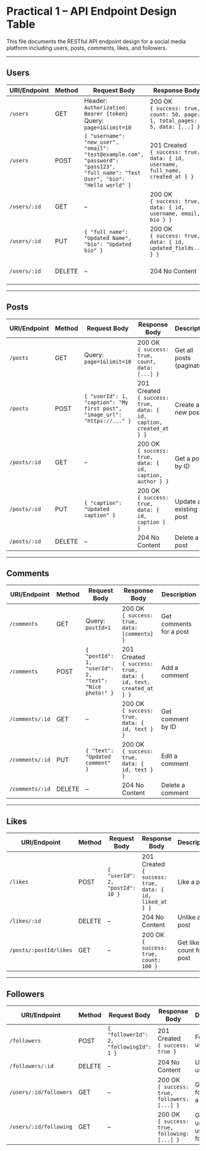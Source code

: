 
# Practical 1 – API Endpoint Design Table

This file documents the RESTful API endpoint design for a social media platform including users, posts, comments, likes, and followers.

---

## Users

| URI/Endpoint | Method | Request Body | Response Body | Description |
|--------------|--------|---------------|----------------|-------------|
| `/users` | GET | Header: `Authorization: Bearer {token}`<br>Query: `page=1&limit=10` | 200 OK<br>`{ success: true, count: 50, page: 1, total_pages: 5, data: [...] }` | Get a paginated list of users |
| `/users` | POST | `{ "username": "new_user", "email": "test@example.com", "password": "pass123", "full_name": "Test User", "bio": "Hello world" }` | 201 Created<br>`{ success: true, data: { id, username, full_name, created_at } }` | Create a new user |
| `/users/:id` | GET | – | 200 OK<br>`{ success: true, data: { id, username, email, bio } }` | Get a specific user by ID |
| `/users/:id` | PUT | `{ "full_name": "Updated Name", "bio": "Updated bio" }` | 200 OK<br>`{ success: true, data: { id, updated_fields... } }` | Update an existing user |
| `/users/:id` | DELETE | – | 204 No Content | Delete a user account |

---

## Posts

| URI/Endpoint | Method | Request Body | Response Body | Description |
|--------------|--------|---------------|----------------|-------------|
| `/posts` | GET | Query: `page=1&limit=10` | 200 OK<br>`{ success: true, count, data: [...] }` | Get all posts (paginated) |
| `/posts` | POST | `{ "userId": 1, "caption": "My first post", "image_url": "https://..." }` | 201 Created<br>`{ success: true, data: { id, caption, created_at } }` | Create a new post |
| `/posts/:id` | GET | – | 200 OK<br>`{ success: true, data: { id, caption, author } }` | Get a post by ID |
| `/posts/:id` | PUT | `{ "caption": "Updated caption" }` | 200 OK<br>`{ success: true, data: { id, caption } }` | Update an existing post |
| `/posts/:id` | DELETE | – | 204 No Content | Delete a post |

---

## Comments

| URI/Endpoint | Method | Request Body | Response Body | Description |
|--------------|--------|---------------|----------------|-------------|
| `/comments` | GET | Query: `postId=1` | 200 OK<br>`{ success: true, data: [comments] }` | Get comments for a post |
| `/comments` | POST | `{ "postId": 1, "userId": 2, "text": "Nice photo!" }` | 201 Created<br>`{ success: true, data: { id, text, created_at } }` | Add a comment |
| `/comments/:id` | GET | – | 200 OK<br>`{ success: true, data: { id, text } }` | Get comment by ID |
| `/comments/:id` | PUT | `{ "text": "Updated comment" }` | 200 OK<br>`{ success: true, data: { id, text } }` | Edit a comment |
| `/comments/:id` | DELETE | – | 204 No Content | Delete a comment |

---

## Likes

| URI/Endpoint | Method | Request Body | Response Body | Description |
|--------------|--------|---------------|----------------|-------------|
| `/likes` | POST | `{ "userId": 2, "postId": 10 }` | 201 Created<br>`{ success: true, data: { id, liked_at } }` | Like a post |
| `/likes/:id` | DELETE | – | 204 No Content | Unlike a post |
| `/posts/:postId/likes` | GET | – | 200 OK<br>`{ success: true, count: 100 }` | Get like count for a post |

---

## Followers

| URI/Endpoint | Method | Request Body | Response Body | Description |
|--------------|--------|---------------|----------------|-------------|
| `/followers` | POST | `{ "followerId": 2, "followingId": 1 }` | 201 Created<br>`{ success: true }` | Follow a user |
| `/followers/:id` | DELETE | – | 204 No Content | Unfollow a user |
| `/users/:id/followers` | GET | – | 200 OK<br>`{ success: true, followers: [...] }` | Get all followers of a user |
| `/users/:id/following` | GET | – | 200 OK<br>`{ success: true, following: [...] }` | Get all users the user is following |
